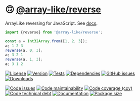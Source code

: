 :upside_down_face: [@array-like/reverse](https://array-like.github.io/reverse)
==

ArrayLike reversing for JavaScript.
See [docs](https://array-like.github.io/reverse/index.html).

```js
import {reverse} from '@array-like/reverse';

const a = Int32Array.from([1, 2, 3]);
a; 1 2 3
reverse(a, 0, 3);
a; 3 2 1
reverse(a, 1, 3);
a; 3 1 2
```

[![License](https://img.shields.io/github/license/array-like/reverse.svg)](https://raw.githubusercontent.com/array-like/reverse/main/LICENSE)
[![Version](https://img.shields.io/npm/v/@array-like/reverse.svg)](https://www.npmjs.org/package/@array-like/reverse)
[![Tests](https://img.shields.io/github/actions/workflow/status/array-like/reverse/ci.yml?branch=main&event=push&label=tests)](https://github.com/array-like/reverse/actions/workflows/ci.yml?query=branch:main)
[![Dependencies](https://img.shields.io/librariesio/github/array-like/reverse.svg)](https://github.com/array-like/reverse/network/dependencies)
[![GitHub issues](https://img.shields.io/github/issues/array-like/reverse.svg)](https://github.com/array-like/reverse/issues)
[![Downloads](https://img.shields.io/npm/dm/@array-like/reverse.svg)](https://www.npmjs.org/package/@array-like/reverse)

[![Code issues](https://img.shields.io/codeclimate/issues/array-like/reverse.svg)](https://codeclimate.com/github/array-like/reverse/issues)
[![Code maintainability](https://img.shields.io/codeclimate/maintainability/array-like/reverse.svg)](https://codeclimate.com/github/array-like/reverse/trends/churn)
[![Code coverage (cov)](https://img.shields.io/codecov/c/gh/array-like/reverse/main.svg)](https://codecov.io/gh/array-like/reverse)
[![Code technical debt](https://img.shields.io/codeclimate/tech-debt/array-like/reverse.svg)](https://codeclimate.com/github/array-like/reverse/trends/technical_debt)
[![Documentation](https://array-like.github.io/reverse/badge.svg)](https://array-like.github.io/reverse/source.html)
[![Package size](https://img.shields.io/bundlephobia/minzip/@array-like/reverse)](https://bundlephobia.com/result?p=@array-like/reverse)
